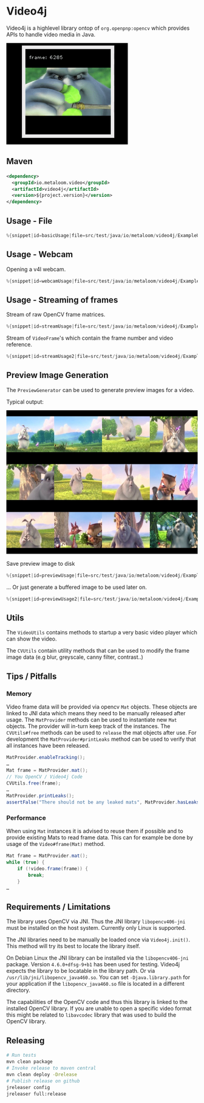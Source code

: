 # Video4j

Video4j is a highlevel library ontop of `org.openpnp:opencv` which provides APIs to handle video media in Java. 

![VideoPlayer](examples/output.gif)

## Maven

```xml
<dependency>
  <groupId>io.metaloom.video</groupId>
  <artifactId>video4j</artifactId>
  <version>${project.version}</version>
</dependency>
```

## Usage - File

```java
%{snippet|id=basicUsage|file=src/test/java/io/metaloom/video4j/ExampleUsageTest.java}
```

## Usage - Webcam

Opening a v4l webcam.
```java
%{snippet|id=webcamUsage|file=src/test/java/io/metaloom/video4j/ExampleUsageTest.java}
```

## Usage - Streaming of frames

Stream of raw OpenCV frame matrices.
```java
%{snippet|id=streamUsage|file=src/test/java/io/metaloom/video4j/ExampleUsageTest.java}
```

Stream of `VideoFrame`'s which contain the frame number and video reference.
```java
%{snippet|id=streamUsage2|file=src/test/java/io/metaloom/video4j/ExampleUsageTest.java}
```

## Preview Image Generation

The `PreviewGenerator` can be used to generate preview images for a video.

Typical output:

![VideoPlayer](examples/output.jpg)

Save preview image to disk

```java
%{snippet|id=previewUsage|file=src/test/java/io/metaloom/video4j/ExampleUsageTest.java}
```

... Or just generate a buffered image to be used later on.

```java
%{snippet|id=previewUsage2|file=src/test/java/io/metaloom/video4j/ExampleUsageTest.java}
```

## Utils

The `VideoUtils` contains methods to startup a very basic video player which can show the video.

The `CVUtils` contain utility methods that can be used to modify the frame image data (e.g blur, greyscale, canny filter, contrast..)

## Tips / Pitfalls


### Memory

Video frame data will be provided via opencv `Mat` objects. These objects are linked to JNI data which means they need to be manually released after usage. The `MatProvider` methods can be used to instantiate new `Mat` objects. The provider will in-turn keep track of the instances. The `CVUtils#free` methods can be used to `release` the mat objects after use.
For development the `MatProvider#printLeaks` method can be used to verify that all instances have been released.

```java
MatProvider.enableTracking();
…
Mat frame = MatProvider.mat();
// You OpenCV / Video4j Code
CVUtils.free(frame);
…
MatProvider.printLeaks();
assertFalse("There should not be any leaked mats", MatProvider.hasLeaks());
```

### Performance

When using `Mat` instances it is advised to reuse them if possible and to provide existing Mats to read frame data. This can for example be done by usage of the  `Video#frame(Mat)` method.

```java
Mat frame = MatProvider.mat();
while (true) {
    if (!video.frame(frame)) {
        break;
    }
…
```

## Requirements / Limitations

The library uses OpenCV via JNI. Thus the JNI library `libopencv406-jni` must be installed on the host system.
Currently only Linux is supported.

The JNI libraries need to be manually be loaded once via
```Video4j.init()```. This method will try its best to locate the library itself. 

On Debian Linux the JNI library can be installed via the `libopencv406-jni` package. Version `4.6.0+dfsg-9+b1` has been used for testing. Video4j expects the library to be locatable in the library path. Or via `/usr/lib/jni/libopencv_java460.so`.
You can set `-Djava.library.path` for your application if the `libopencv_java460.so` file is located in a different directory.

The capabilities of the OpenCV code and thus this library is linked to the installed OpenCV library. If you are unable to open a specific video format this might be related to `libavcodec` library that was used to build the OpenCV library.

## Releasing

```bash
# Run tests
mvn clean package
# Invoke release to maven central
mvn clean deploy -Drelease
# Publish release on github
jreleaser config
jreleaser full:release
```